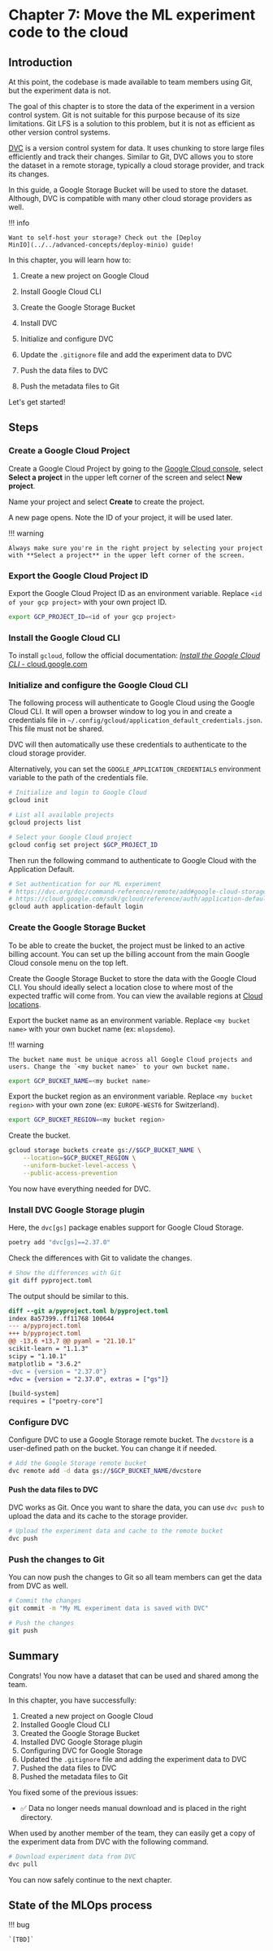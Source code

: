 # Chapter 7: Move the ML experiment code to the cloud


## Introduction

At this point, the codebase is made available to team members using Git, but the
experiment data is not.

The goal of this chapter is to store the data of the experiment in a version control system.
Git is not suitable for this purpose because of its size limitations.
Git LFS is a solution to this problem, but it is not as efficient as other version control systems.

[DVC](../../get-started/the-tools-used-in-this-guide#dvc) is a version control system for data.
It uses chunking to store large files efficiently and track their changes.
Similar to Git, DVC allows you to store the dataset in a remote storage, typically a cloud storage provider, and track its changes.

In this guide, a Google Storage Bucket will be used to store the dataset.
Although, DVC is compatible with many other cloud storage providers as well.

!!! info

    Want to self-host your storage? Check out the [Deploy
    MinIO](../../advanced-concepts/deploy-minio) guide!

In this chapter, you will learn how to:

1. Create a new project on Google Cloud
2. Install Google Cloud CLI
3. Create the Google Storage Bucket

4. Install DVC
5. Initialize and configure DVC
6. Update the `.gitignore` file and add the experiment data to DVC
7. Push the data files to DVC
8. Push the metadata files to Git

Let's get started!

## Steps

### Create a Google Cloud Project

Create a Google Cloud Project by going to the [Google Cloud
console](https://console.cloud.google.com/), select **Select a project** in the
upper left corner of the screen and select **New project**.

Name your project and select **Create** to create the project.

A new page opens. Note the ID of your project, it will be used later.

!!! warning

    Always make sure you're in the right project by selecting your project with **Select a project** in the upper left corner of the screen.

### Export the Google Cloud Project ID

Export the Google Cloud Project ID as an environment variable. Replace `<id of your gcp project>` with your own project ID.

```sh title="Execute the following command(s) in a terminal"
export GCP_PROJECT_ID=<id of your gcp project>
```

### Install the Google Cloud CLI

To install `gcloud`, follow the official documentation: [_Install the Google
Cloud CLI_ - cloud.google.com](https://cloud.google.com/sdk/docs/install-sdk)

### Initialize and configure the Google Cloud CLI

The following process will authenticate to Google Cloud using the Google Cloud
CLI. It will open a browser window to log you in and create a credentials file
in `~/.config/gcloud/application_default_credentials.json`. This file must not
be shared.

DVC will then automatically use these credentials to authenticate to the cloud
storage provider.

Alternatively, you can set the `GOOGLE_APPLICATION_CREDENTIALS` environment
variable to the path of the credentials file.

```sh title="Execute the following command(s) in a terminal"
# Initialize and login to Google Cloud
gcloud init

# List all available projects
gcloud projects list

# Select your Google Cloud project
gcloud config set project $GCP_PROJECT_ID
```

Then run the following command to authenticate to Google Cloud with the Application Default.

```sh title="Execute the following command(s) in a terminal"
# Set authentication for our ML experiment
# https://dvc.org/doc/command-reference/remote/add#google-cloud-storage
# https://cloud.google.com/sdk/gcloud/reference/auth/application-default/login
gcloud auth application-default login
```

### Create the Google Storage Bucket

To be able to create the bucket, the project must be linked to an active billing account. You can set up the billing account from the main Google Cloud console menu on the top left.

Create the Google Storage Bucket to store the data with the Google Cloud CLI. You should ideally select a location close to where most of the expected traffic will come from. You can view the available regions at [Cloud locations](https://cloud.google.com/about/locations).

Export the bucket name as an environment variable. Replace `<my bucket name>` with your own bucket name (ex: `mlopsdemo`).

!!! warning

    The bucket name must be unique across all Google Cloud projects and users. Change the `<my bucket name>` to your own bucket name.

```sh title="Execute the following command(s) in a terminal"
export GCP_BUCKET_NAME=<my bucket name>
```

Export the bucket region as an environment variable. Replace `<my bucket region>` with your own zone (ex: `EUROPE-WEST6` for Switzerland).

```sh title="Execute the following command(s) in a terminal"
export GCP_BUCKET_REGION=<my bucket region>
```

Create the bucket.

```sh title="Execute the following command(s) in a terminal"
gcloud storage buckets create gs://$GCP_BUCKET_NAME \
    --location=$GCP_BUCKET_REGION \
    --uniform-bucket-level-access \
    --public-access-prevention
```

You now have everything needed for DVC.

### Install DVC Google Storage plugin

Here, the `dvc[gs]` package enables support for Google Cloud Storage.

```sh title="Execute the following command(s) in a terminal"
poetry add "dvc[gs]==2.37.0"
```
Check the differences with Git to validate the changes.

```sh title="Execute the following command(s) in a terminal"
# Show the differences with Git
git diff pyproject.toml
```

The output should be similar to this.

```diff
diff --git a/pyproject.toml b/pyproject.toml
index 8a57399..ff11768 100644
--- a/pyproject.toml
+++ b/pyproject.toml
@@ -13,6 +13,7 @@ pyaml = "21.10.1"
scikit-learn = "1.1.3"
scipy = "1.10.1"
matplotlib = "3.6.2"
-dvc = {version = "2.37.0"}
+dvc = {version = "2.37.0", extras = ["gs"]}

[build-system]
requires = ["poetry-core"]
```

### Configure DVC

Configure DVC to use a Google Storage remote bucket. The `dvcstore` is a user-defined path on the bucket. You can change it if needed.

```sh title="Execute the following command(s) in a terminal"
# Add the Google Storage remote bucket
dvc remote add -d data gs://$GCP_BUCKET_NAME/dvcstore
```

#### Push the data files to DVC

DVC works as Git. Once you want to share the data, you can use `dvc push` to
upload the data and its cache to the storage provider.

```sh title="Execute the following command(s) in a terminal"
# Upload the experiment data and cache to the remote bucket
dvc push
```

### Push the changes to Git

You can now push the changes to Git so all team members can get the data from
DVC as well.

```sh title="Execute the following command(s) in a terminal"
# Commit the changes
git commit -m "My ML experiment data is saved with DVC"

# Push the changes
git push
```

## Summary

Congrats! You now have a dataset that can be used and shared among the team.

In this chapter, you have successfully:

1. Created a new project on Google Cloud
2. Installed Google Cloud CLI
3. Created the Google Storage Bucket
4. Installed DVC Google Storage plugin
5. Configuring DVC for Google Storage
6. Updated the `.gitignore` file and adding the experiment data to DVC
7. Pushed the data files to DVC
8. Pushed the metadata files to Git

You fixed some of the previous issues:

- ✅ Data no longer needs manual download and is placed in the right directory.

When used by another member of the team, they can easily get a copy of the
experiment data from DVC with the following command.

```sh title="Execute the following command(s) in a terminal"
# Download experiment data from DVC
dvc pull
```

You can now safely continue to the next chapter.

## State of the MLOps process

!!! bug

    `[TBD]`
